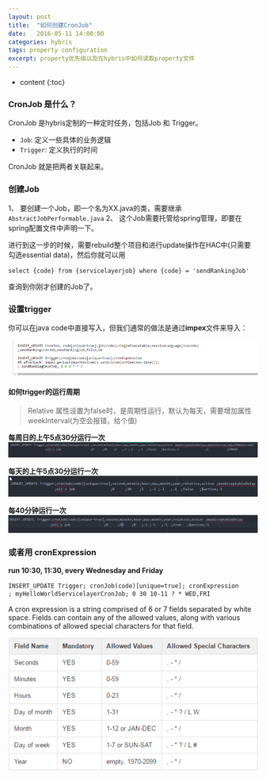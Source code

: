 ```yaml
---
layout: post
title:  "如何创建CronJob"
date:   2016-05-11 14:00:00
categories: hybris
tags: property configuration
excerpt: property优先级以及在hybris中如何读取property文件
---
```

* content
{:toc}


### CronJob 是什么？  

CronJob 是hybris定制的一种定时任务，包括Job 和 Trigger。

* `Job`: 定义一些具体的业务逻辑
* `Trigger`: 定义执行的时间

CronJob 就是把两者关联起来。

### 创建Job  

1、 要创建一个Job，即一个名为XX.java的类，需要继承 `AbstractJobPerformable.java`
2、 这个Job需要托管给spring管理，即要在spring配置文件中声明一下。

进行到这一步的时候，需要rebuild整个项目和进行update操作在HAC中(只需要勾选essential data)，然后你就可以用

```
select {code} from {servicelayerjob} where {code} = 'sendRankingJob'
```
查询到你刚才创建的Job了。

### 设置trigger

你可以在java code中直接写入，但我们通常的做法是通过**impex**文件来导入：

![cronjob](https://raw.githubusercontent.com/levioZ/levioZ.github.io/master/images/cronjob.png)  

#### 如何trigger的运行周期

>Relative 属性设置为false时，是周期性运行，默认为每天，需要增加属性 weekInterval(为空会报错，给个值)

**每周日的上午5点30分运行一次**
![trigger1](https://raw.githubusercontent.com/levioZ/levioZ.github.io/master/images/trgger1.png)

**每天的上午5点30分运行一次**
![trigger2](https://raw.githubusercontent.com/levioZ/levioZ.github.io/master/images/trigger2.png)

**每40分钟运行一次**
![trigger3](https://raw.githubusercontent.com/levioZ/levioZ.github.io/master/images/trigger3.png)

### 或者用 **cronExpression**  

**run 10:30, 11:30, every Wednesday and Friday**

```xml
INSERT_UPDATE Trigger; cronJob(code)[unique=true]; cronExpression
; myHelloWorldServicelayerCronJob; 0 30 10-11 ? * WED,FRI
```  

A cron expression is a string comprised of 6 or 7 fields separated by white space. Fields can contain any of the allowed values, along with various combinations of allowed special characters for that field.

![expression](https://raw.githubusercontent.com/levioZ/levioZ.github.io/master/images/expression.png)
